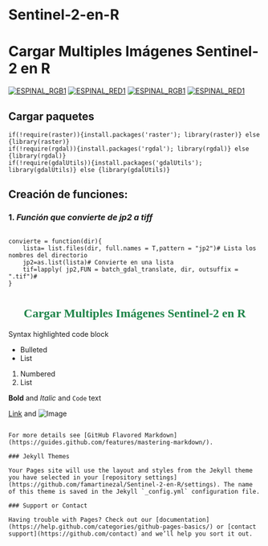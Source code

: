 # Sentinel-2-en-R

# Cargar Multiples Imágenes Sentinel-2 en R
<a href="https://ibb.co/bO4ywU"><img src="https://thumb.ibb.co/bO4ywU/ESPINAL_RGB1.png" alt="ESPINAL_RGB1" border="0"></a>
 <a href="https://ibb.co/jgzOwU"><img src="https://thumb.ibb.co/jgzOwU/ESPINAL_RED1.png" alt="ESPINAL_RED1" border="0"></a>
<a href="https://ibb.co/bO4ywU"><img src="https://thumb.ibb.co/bO4ywU/ESPINAL_RGB1.png" alt="ESPINAL_RGB1" border="0"></a>
 <a href="https://ibb.co/jgzOwU"><img src="https://thumb.ibb.co/jgzOwU/ESPINAL_RED1.png" alt="ESPINAL_RED1" border="0"></a>
## Cargar paquetes

```
if(!require(raster)){install.packages('raster'); library(raster)} else {library(raster)}
if(!require(rgdal)){install.packages('rgdal'); library(rgdal)} else {library(rgdal)}
if(!require(gdalUtils)){install.packages('gdalUtils'); library(gdalUtils)} else {library(gdalUtils)}
```

## Creación de funciones:
### 1. _Función que convierte de jp2 a tiff_


```

convierte = function(dir){
    lista= list.files(dir, full.names = T,pattern = "jp2")# Lista los nombres del directorio
    jp2=as.list(lista)# Convierte en una lista
    tif=lapply( jp2,FUN = batch_gdal_translate, dir, outsuffix = ".tif")# 
}
```



<H1 align="center"><FONT FACE="modern" SIZE=5 COLOR="#1E8449  ">Cargar Multiples Imágenes Sentinel-2 en R</FONT></H1>
Syntax highlighted code block

- Bulleted
- List

1. Numbered
2. List

**Bold** and _Italic_ and `Code` text

[Link](url) and ![Image](src)
```

For more details see [GitHub Flavored Markdown](https://guides.github.com/features/mastering-markdown/).

### Jekyll Themes

Your Pages site will use the layout and styles from the Jekyll theme you have selected in your [repository settings](https://github.com/famartinezal/Sentinel-2-en-R/settings). The name of this theme is saved in the Jekyll `_config.yml` configuration file.

### Support or Contact

Having trouble with Pages? Check out our [documentation](https://help.github.com/categories/github-pages-basics/) or [contact support](https://github.com/contact) and we’ll help you sort it out.
